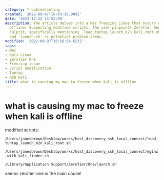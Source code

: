 ```yaml
---
category: Troubleshooting
created: '2022-09-07T16:43:35.999Z'
date: '2023-12-22 23:52:59'
description: The article delves into a Mac freezing issue that occurs when Kali is
  offline. Suspecting modified scripts, the user pinpoints ZeroTier One as the primary
  culprit, specifically mentioning `load_tuntap_launch_n2n_kali_root.sh`, `nginx_with_kali_finder.sh`,
  and `launch.sh` as potential problem areas.
modified: '2022-09-07T16:56:54.623Z'
tags:
- Mac
- Kali Linux
- ZeroTier One
- Freezing issue
- Script modification
- Tuntap
- N2N Kali
title: what is causing my mac to freeze when kali is offline
---
```


# what is causing my mac to freeze when kali is offline

modified scripts:

`/Users/jamesbrown/Desktop/works/host_discovery_ssh_local_connect/load_tuntap_launch_n2n_kali_root.sh`

`/Users/jamesbrown/Desktop/works/host_discovery_ssh_local_connect/nginx_with_kali_finder.sh`

`/Library/Application Support/ZeroTier/One/launch.sh`

seems zerotier one is the main cause!
